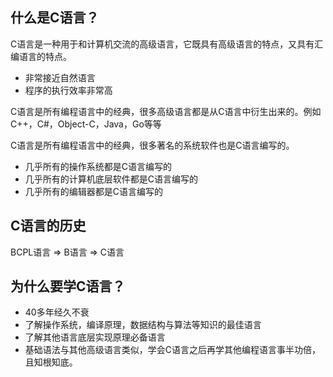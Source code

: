 ## 什么是C语言？

C语言是一种用于和计算机交流的高级语言，它既具有高级语言的特点，又具有汇编语言的特点。

- 非常接近自然语言
- 程序的执行效率非常高

C语言是所有编程语言中的经典，很多高级语言都是从C语言中衍生出来的。例如C++，C#，Object-C，Java，Go等等

C语言是所有编程语言中的经典，很多著名的系统软件也是C语言编写的。

- 几乎所有的操作系统都是C语言编写的
- 几乎所有的计算机底层软件都是C语言编写的
- 几乎所有的编辑器都是C语言编写的

## C语言的历史

BCPL语言 => B语言 => C语言

## 为什么要学C语言？

- 40多年经久不衰
- 了解操作系统，编译原理，数据结构与算法等知识的最佳语言
- 了解其他语言底层实现原理必备语言
- 基础语法与其他高级语言类似，学会C语言之后再学其他编程语言事半功倍，且知根知底。

